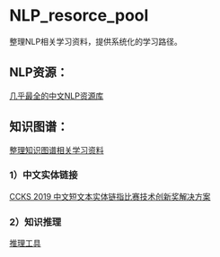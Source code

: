 # NLP_resorce_pool
整理NLP相关学习资料，提供系统化的学习路径。

## NLP资源：
[几乎最全的中文NLP资源库](https://github.com/fighting41love/funNLP "NLP民工的乐园")
## 知识图谱：
[整理知识图谱相关学习资料](https://github.com/husthuke/awesome-knowledge-graph "知识图谱相关学习资料")
  ### 1）中文实体链接
[CCKS 2019 中文短文本实体链指比赛技术创新奖解决方案](https://github.com/AlexYangLi/ccks2019_el "实体链接")
  ### 2）知识推理
[推理工具](https://www.drools.org/ "推理引擎")
